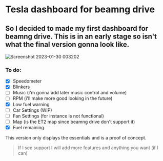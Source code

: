 # Tesla dashboard for beamng drive

## So I decided to made my first dashboard for beamng drive. This is in an early stage so isn't what the final version gonna look like.

![Screenshot 2023-01-30 003202](https://user-images.githubusercontent.com/56476330/215863532-504cab80-c2ff-4cad-aedf-73470c96bc95.png)


### To do:
- [x] Speedometer
- [x] Blinkers
- [ ] Music (i'm gonna add later music control and volume)
- [ ] RPM (i'll make more good looking in the future)
- [x] Low fuel warning
- [ ] Car Settings (WIP)
- [ ] Fan Settings (for instance is not functional)
- [ ] Map (is the ET2 map since beamng drive don't support it)
- [x] Fuel remaining

This version only displays the essentials and is a proof of concept.

> If I see support I will add more features and anything you want (if I can)
